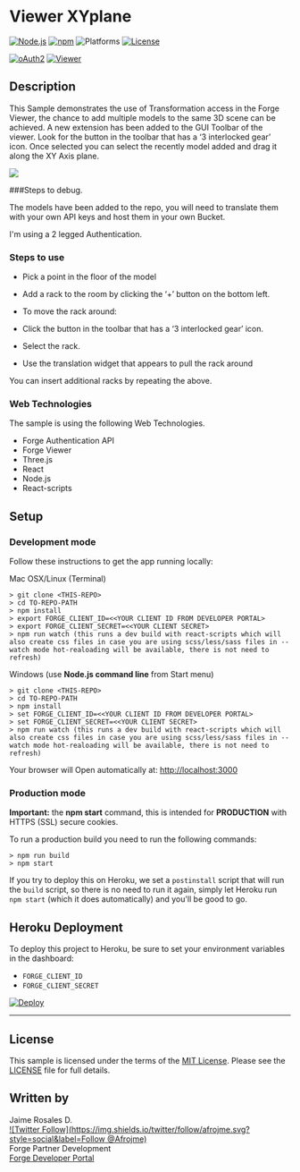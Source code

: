 # Viewer XYplane

[![Node.js](https://img.shields.io/badge/Node.js-4.4.0-blue.svg)](https://nodejs.org/)
[![npm](https://img.shields.io/badge/npm-3.10.7-green.svg)](https://www.npmjs.com/)
![Platforms](https://img.shields.io/badge/platform-windows%20%7C%20osx%20%7C%20linux-lightgray.svg)
[![License](http://img.shields.io/:license-mit-blue.svg)](http://opensource.org/licenses/MIT)

[![oAuth2](https://img.shields.io/badge/oAuth2-v1-green.svg)](http://developer.autodesk.com/)
[![Viewer](https://img.shields.io/badge/Viewer-v2-green.svg)](http://developer.autodesk.com/) 

## Description

This Sample demonstrates the use of Transformation access in the Forge Viewer, the chance to add multiple models to the same 3D scene can be achieved. A new extension has been added to the GUI Toolbar of the viewer. Look for the button in the toolbar that has a ‘3 interlocked gear’ icon. Once selected you can select the recently model added and drag it along the XY Axis plane. 

![](public/images/viewer-xyplane-preview.png) 

###Steps to debug.

The models have been added to the repo, you will need to translate them with your own API keys and host them in your own Bucket. 

I'm using a 2 legged Authentication. 

### Steps to use

- Pick a point in the floor of the model

- Add a rack to the room by clicking the ‘+’ button on the bottom left.

- To move the rack around:

 - Click the button in the toolbar that has a ‘3 interlocked gear’ icon.

 - Select the rack.

 - Use the translation widget that appears to pull the rack around 

 
You can insert additional racks by repeating the above.


### Web Technologies

The sample is using the following Web Technologies.

- Forge Authentication API
- Forge Viewer
- Three.js
- React
- Node.js
- React-scripts

## Setup

### Development mode

Follow these instructions to get the app running locally:

Mac OSX/Linux (Terminal)
	
	> git clone <THIS-REPO>
	> cd TO-REPO-PATH	 
    > npm install
    > export FORGE_CLIENT_ID=<<YOUR CLIENT ID FROM DEVELOPER PORTAL>
    > export FORGE_CLIENT_SECRET=<<YOUR CLIENT SECRET>
    > npm run watch (this runs a dev build with react-scripts which will also create css files in case you are using scss/less/sass files in --watch mode hot-realoading will be available, there is not need to refresh)
   

Windows (use <b>Node.js command line</b> from Start menu)
	
	> git clone <THIS-REPO>
	> cd TO-REPO-PATH	
    > npm install
    > set FORGE_CLIENT_ID=<<YOUR CLIENT ID FROM DEVELOPER PORTAL>
    > set FORGE_CLIENT_SECRET=<<YOUR CLIENT SECRET>
    > npm run watch (this runs a dev build with react-scripts which will also create css files in case you are using scss/less/sass files in --watch mode hot-realoading will be available, there is not need to refresh)

Your browser will Open automatically at:
[http://localhost:3000](http://localhost:3000)

### Production mode

<b>Important:</b> the <b>npm start</b> command, this is intended for <b>PRODUCTION</b> with HTTPS (SSL) secure cookies.

To run a production build you need to run the following commands:

	> npm run build
    > npm start



If you try to deploy this on Heroku, we set a `postinstall` script that will run the `build` script, so there is no need to run it again, simply let Heroku run `npm start` (which it does automatically) and you'll be good to go.

## Heroku Deployment

To deploy this project to Heroku, be sure to set your environment variables in the dashboard:

- `FORGE_CLIENT_ID`
- `FORGE_CLIENT_SECRET`

[![Deploy](https://www.herokucdn.com/deploy/button.svg)](https://heroku.com/deploy)

--------

## License

This sample is licensed under the terms of the [MIT License](http://opensource.org/licenses/MIT).
Please see the [LICENSE](LICENSE) file for full details.


## Written by

Jaime Rosales D. <br /> 
[![Twitter Follow](https://img.shields.io/twitter/follow/afrojme.svg?style=social&label=Follow @Afrojme)](https://twitter.com/afrojme) <br />
Forge Partner Development <br />
<a href="http://developer.autodesk.com/">Forge Developer Portal</a> <br />

